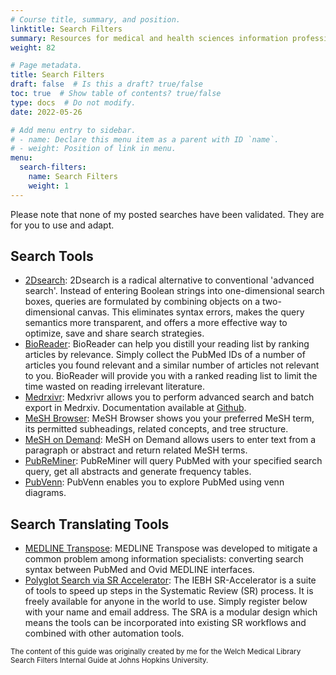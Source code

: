 ```yaml
---
# Course title, summary, and position.
linktitle: Search Filters
summary: Resources for medical and health sciences information professionals building bibliographic literature database searches.
weight: 82

# Page metadata.
title: Search Filters
draft: false  # Is this a draft? true/false
toc: true  # Show table of contents? true/false
type: docs  # Do not modify.
date: 2022-05-26

# Add menu entry to sidebar.
# - name: Declare this menu item as a parent with ID `name`.
# - weight: Position of link in menu.
menu:
  search-filters:
    name: Search Filters
    weight: 1
---
```


Please note that none of my posted searches have been validated. They are for you to use and adapt.

## Search Tools
* [2Dsearch](https://app.2dsearch.com/): 2Dsearch is a radical alternative to conventional 'advanced search'. Instead of entering Boolean strings into one-dimensional search boxes, queries are formulated by combining objects on a two-dimensional canvas. This eliminates syntax errors, makes the query semantics more transparent, and offers a more effective way to optimize, save and share search strategies.
* [BioReader](https://services.healthtech.dtu.dk/service.php?BioReader-1.2): BioReader can help you distill your reading list by ranking articles by relevance. Simply collect the PubMed IDs of a number of articles you found relevant and a similar number of articles not relevant to you. BioReader will provide you with a ranked reading list to limit the time wasted on reading irrelevant literature.
* [Medrxivr](https://mcguinlu.shinyapps.io/medrxivr/): Medxrivr allows you to perform advanced search and batch export in Medrxiv. Documentation available at [Github](https://mcguinlu.github.io/medrxivr/index.html).
* [MeSH Browser](https://meshb.nlm.nih.gov/): MeSH Browser shows you your preferred MeSH term, its permitted subheadings, related concepts, and tree structure.
* [MeSH on Demand](https://meshb-prev.nlm.nih.gov/MeSHonDemand): MeSH on Demand allows users to enter text from a paragraph or abstract and return related MeSH terms.
* [PubReMiner](https://hgserver2.amc.nl/cgi-bin/miner/miner2.cgi): PubReMiner will query PubMed with your specified search query, get all abstracts and generate frequency tables.
* [PubVenn](https://pubvenn.appspot.com/): PubVenn enables you to explore PubMed using venn diagrams.

## Search Translating Tools
* [MEDLINE Transpose](https://medlinetranspose.github.io/): MEDLINE Transpose was developed to mitigate a common problem among information specialists: converting search syntax between PubMed and Ovid MEDLINE interfaces.
* [Polyglot Search via SR Accelerator](http://sr-accelerator.com/#/polyglot): The IEBH SR-Accelerator is a suite of tools to speed up steps in the Systematic Review (SR) process. It is freely available for anyone in the world to use. Simply register below with your name and email address. The SRA is a modular design which means the tools can be incorporated into existing SR workflows and combined with other automation tools.


<sub>The content of this guide was originally created by me for the Welch Medical Library Search Filters Internal Guide at Johns Hopkins University.</sub>

